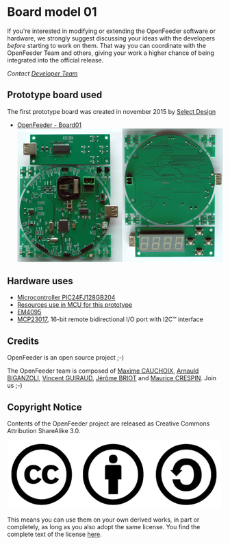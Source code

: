 Board model 01
==============
If you're interested in modifying or extending the OpenFeeder software or hardware, we strongly
suggest discussing your ideas with the developers *before* starting to work on them.
That way you can coordinate with the OpenFeeder Team and others, giving your work a higher chance
of being integrated into the official release.

*Contact [Developer Team](mailto:arnauld.biganzoli@gmail.com,jbtechlab@gmail.com)*


Prototype board used
--------------------
The first prototype board was created in november 2015 by [Select Design](http://select-design.net/)
- [OpenFeeder - Board01](https://docs.google.com/document/d/1MuPXdwcBcdYiER29TY8erCPw7mGYlfRxIeXWazllpBY/edit?usp=sharing)
![OpenFeeder - Board01](/board01/img_board01.png?raw=true "board01")


Hardware uses
-------------
- [Microcontroller PIC24FJ128GB204](http://www.microchip.com/wwwproducts/en/PIC24FJ128GB204)
- [Resources use in MCU for this prototype](https://docs.google.com/spreadsheets/d/1D_HJ7V6YHo9pNStHAJYh01Dri3mt44KcvlEwgSB19P8/edit?usp=sharing)
- [EM4095](http://www.emmicroelectronic.com/products/rf-identification-security/rf-reader-ics/em4095)
- [MCP23017](http://www.microchip.com/wwwproducts/en/MCP23017), 16-bit remote bidirectional I/O port with I2C™ interface


Credits
--------
OpenFeeder is an open source project ;-)

The OpenFeeder team is composed of [Maxime CAUCHOIX](http://www.iast.fr/member/maxime-cauchoix), [Arnauld BIGANZOLI](http://tonic.inserm.fr/arnauld-biganzoli-404340.kjsp), [Vincent GUIRAUD](http://select-design.net/), [Jérôme BRIOT](http://blog.developpez.com/dut/) and [Maurice CRESPIN](mcrespin31@gmail.com).
Join us ;-)


Copyright Notice
----------------
Contents of the OpenFeeder project are released as Creative Commons Attribution ShareAlike 3.0.

![CC BY-SA 3.0](/img_cc_by_sa.png?raw=true "CC BY-SA 3.0")

This means you can use them on your own derived works, in part or completely, as long as you also adopt the same license.
You find the complete text of the license [here](http://creativecommons.org/licenses/by-sa/3.0/legalcode).

